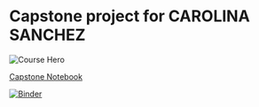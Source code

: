 # Capstone project for CAROLINA SANCHEZ

![Course Hero](images/hero.png)

[Capstone Notebook](./capstone.ipynb)

<!--- In the next line add the URL generated by Binder in the page --->

[![Binder](https://mybinder.org/badge_logo.svg)](https://mybinder.org/v2/gh/c7sanch/capstone-Carolina.git/HEAD?labpath=capstone.ipynb)
